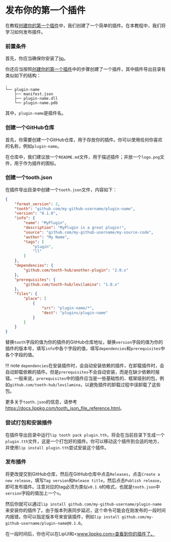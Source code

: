 # 发布你的第一个插件

在教程[创建你的第一个插件](create_your_first_plugin.md)中，我们创建了一个简单的插件。在本教程中，我们将学习如何发布插件。

### 前置条件

首先，你应当确保你安装了[lip](https://github.com/lippkg/lip)。

你还应当按照[创建你的第一个插件](create_your_first_plugin.md)中的步骤创建了一个插件，其中插件导出目录有类似如下的结构：

```
.
└── plugin-name
    ├── manifest.json
    ├── plugin-name.dll
    └── plugin-name.pdb
```

其中，`plugin-name`是插件名。

### 创建一个GitHub仓库

首先，你需要创建一个GitHub仓库，用于存放你的插件。你可以使用任何你喜欢的名称，例如`plugin-name`。

在仓库中，我们建议放一个`README.md`文件，用于描述插件；并放一个`logo.png`文件，用于作为插件的图标。

### 创建一个tooth.json

在插件导出目录中创建一个`tooth.json`文件，内容如下：

```json
{
    "format_version": 2,
    "tooth": "github.com/my-github-username/plugin-name",
    "version": "0.1.0",
    "info": {
        "name": "MyPlugin",
        "description": "MyPlugin is a great plugin!",
        "source": "github.com/my-github-username/my-source-code",
        "author": "My Name",
        "tags": [
            "plugin",
            "ll"
        ]
    },
    "dependencies": {
        "github.com/tooth-hub/another-plugin": "2.0.x"
    },
    "prerequisites": {
        "github.com/tooth-hub/levilamina": "1.0.x"
    },
    "files": {
        "place": [
            {
                "src": "plugin-name/*",
                "dest": "plugins/plugin-name"
            }
        ]
    }
}
```

替换`tooth`字段的值为你的插件的GitHub仓库地址，替换`version`字段的值为你的插件的版本号，填写`info`中各个字段的值，填写`dependencies`和`prerequisites`中各个字段的值。

!!! note
    `dependencies`在安装插件时，会自动安装依赖的插件，在卸载插件时，会自动卸载依赖的插件。但是`prerequisites`不会自动安装，而是在缺少依赖时报错。一般来说，`prerequisites`中的插件应当是一些基础性的、框架级别的包，例如`github.com/tooth-hub/levilamina`，以避免插件的卸载过程中误卸载了这些包。

更多关于`tooth.json`的信息，请参考<https://docs.lippkg.com/tooth_json_file_reference.html>。

### 尝试打包和安装插件

在插件导出目录中运行`lip tooth pack plugin.tth`，将会在当前目录下生成一个`plugin.tth`文件，这是一个打包好的插件。你可以移动这个插件到合适的地方，并使用`lip install plugin.tth`尝试安装这个插件。

### 发布插件

将更改提交到GitHub仓库，然后在GitHub仓库中点击`Releases`，点击`Create a new release`，填写`Tag version`和`Release title`，然后点击`Publish release`，即可发布插件。注意对应的tag必须为类似`v0.1.0`的格式，也就是`tooth.json`中`version`字段的值加上一个`v`。

然后你就可以通过`lip install github.com/my-github-username/plugin-name`来安装你的插件了。由于版本列表同步延迟，这个命令可能会在刚发布的一段时间内报错，你可以指定版本号来安装插件，例如`lip install github.com/my-github-username/plugin-name@0.1.0`。

在一段时间后，你也可以在LipUI和<www.lippkg.com>查看到你的插件了。
